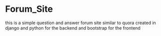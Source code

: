 # Forum_Site
this is a simple question and answer forum site similar to quora created in django and python for the backend and bootstrap for the frontend
